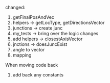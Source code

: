 changed:
1. getFinalPosAndVec
2. helpers -> getLocType, getDirectionsVector
3. junctions -> create junc
4. my_tests -> bring over the logic changes
5. add helpers -> closestAxisVector
6. jnctions -> doesJuncExist
7. angle to vector
8. mapping

When moving code back
1. add back any constants